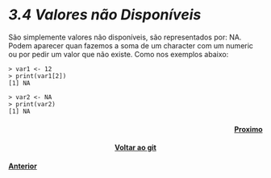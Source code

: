 <h1><b><i>3.4 Valores não Disponíveis</i></b></h1>

<p>São simplemente valores não disponíveis, são representados por: NA. Podem aparecer quan fazemos a soma de um character com um numeric ou por pedir um valor que não existe. Como nos exemplos abaixo:</p>

    > var1 <- 12
    > print(var1[2])
    [1] NA
    
    > var2 <- NA
    > print(var2)
    [1] NA

<h4 align="Right"><a href="https://github.com/SaLandini/r4noobs/blob/master/r/var.md">Proximo</a></h4>
<h4 align="Center"><a href="https://github.com/SaLandini/r4noobs">Voltar ao git</a></h4>
<h4><a href="https://github.com/SaLandini/r4noobs/blob/master/r/Coments.md">Anterior</a></h4>